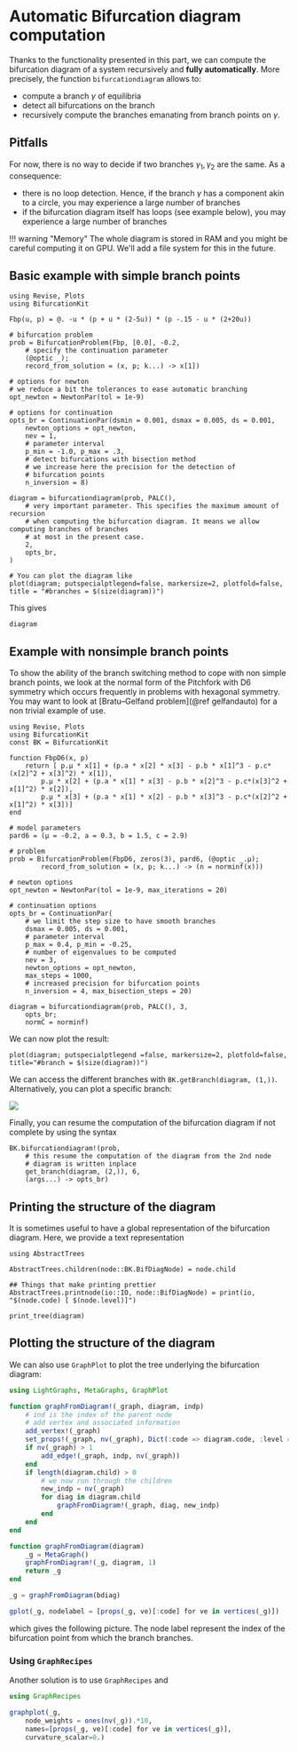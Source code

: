 # Automatic Bifurcation diagram computation
 
Thanks to the functionality presented in this part, we can compute the bifurcation diagram of a system recursively and **fully automatically**. More precisely, the function `bifurcationdiagram` allows to:

- compute a branch $\gamma$ of equilibria
- detect all bifurcations on the branch
- recursively compute the branches emanating from branch points on $\gamma$.

## Pitfalls
 
 For now, there is no way to decide if two branches $\gamma_1,\gamma_2$ are the same. As a consequence:

- there is no loop detection. Hence, if the branch $\gamma$ has a component akin to a circle, you may experience a large number of branches
- if the bifurcation diagram itself has loops (see example below), you may experience a large number of branches

!!! warning "Memory"
    The whole diagram is stored in RAM and you might be careful computing it on GPU. We'll add a file system for this in the future. 

## Basic example with simple branch points

```@example BDIAG
using Revise, Plots
using BifurcationKit

Fbp(u, p) = @. -u * (p + u * (2-5u)) * (p -.15 - u * (2+20u))

# bifurcation problem
prob = BifurcationProblem(Fbp, [0.0], -0.2, 
	# specify the continuation parameter
	(@optic _);
	record_from_solution = (x, p; k...) -> x[1])

# options for newton
# we reduce a bit the tolerances to ease automatic branching
opt_newton = NewtonPar(tol = 1e-9)

# options for continuation
opts_br = ContinuationPar(dsmin = 0.001, dsmax = 0.005, ds = 0.001,
	newton_options = opt_newton,
	nev = 1,
	# parameter interval
	p_min = -1.0, p_max = .3,
	# detect bifurcations with bisection method
	# we increase here the precision for the detection of
	# bifurcation points
	n_inversion = 8)

diagram = bifurcationdiagram(prob, PALC(),
	# very important parameter. This specifies the maximum amount of recursion
	# when computing the bifurcation diagram. It means we allow computing branches of branches 
	# at most in the present case.
	2,
	opts_br,
)
	
# You can plot the diagram like 
plot(diagram; putspecialptlegend=false, markersize=2, plotfold=false, title = "#branches = $(size(diagram))")
```

This gives

```@example BDIAG
diagram
```

## Example with nonsimple branch points

To show the ability of the branch switching method to cope with non simple branch points, we look at the normal form of the Pitchfork with D6 symmetry which occurs frequently in problems with hexagonal symmetry. You may want to look at [Bratu–Gelfand problem](@ref gelfandauto) for a non trivial example of use.

```@example BDIAG2
using Revise, Plots
using BifurcationKit
const BK = BifurcationKit

function FbpD6(x, p)
	return [ p.μ * x[1] + (p.a * x[2] * x[3] - p.b * x[1]^3 - p.c*(x[2]^2 + x[3]^2) * x[1]),
		p.μ * x[2] + (p.a * x[1] * x[3] - p.b * x[2]^3 - p.c*(x[3]^2 + x[1]^2) * x[2]),
		p.μ * x[3] + (p.a * x[1] * x[2] - p.b * x[3]^3 - p.c*(x[2]^2 + x[1]^2) * x[3])]
end

# model parameters
pard6 = (μ = -0.2, a = 0.3, b = 1.5, c = 2.9)

# problem
prob = BifurcationProblem(FbpD6, zeros(3), pard6, (@optic _.μ);
		record_from_solution = (x, p; k...) -> (n = norminf(x)))

# newton options
opt_newton = NewtonPar(tol = 1e-9, max_iterations = 20)

# continuation options
opts_br = ContinuationPar(
	# we limit the step size to have smooth branches
	dsmax = 0.005, ds = 0.001, 
	# parameter interval
	p_max = 0.4, p_min = -0.25, 
	# number of eigenvalues to be computed
	nev = 3, 
	newton_options = opt_newton, 
	max_steps = 1000,
	# increased precision for bifurcation points
	n_inversion = 4, max_bisection_steps = 20)

diagram = bifurcationdiagram(prob, PALC(), 3,
	opts_br;
	normC = norminf)
```

We can now plot the result:

```@example BDIAG2
plot(diagram; putspecialptlegend =false, markersize=2, plotfold=false, title="#branch = $(size(diagram))")
```
 
 We can access the different branches with `BK.getBranch(diagram, (1,))`. Alternatively, you can plot a specific branch:
 
 ![](diagramD6b.png)
 
 Finally, you can resume the computation of the bifurcation diagram if not complete by using the syntax
 
```@example BDIAG2
BK.bifurcationdiagram!(prob,
	# this resume the computation of the diagram from the 2nd node
	# diagram is written inplace
	get_branch(diagram, (2,)), 6, 
	(args...) -> opts_br)
```
 
## Printing the structure of the diagram

It is sometimes useful to have a global representation of the bifurcation diagram. Here, we provide a text representation

```@example BDIAG2
using AbstractTrees

AbstractTrees.children(node::BK.BifDiagNode) = node.child

## Things that make printing prettier
AbstractTrees.printnode(io::IO, node::BifDiagNode) = print(io, "$(node.code) [ $(node.level)]")

print_tree(diagram)
```

## Plotting the structure of the diagram

We can also use `GraphPlot` to plot the tree underlying the bifurcation diagram:

```julia
using LightGraphs, MetaGraphs, GraphPlot

function graphFromDiagram!(_graph, diagram, indp)
	# ind is the index of the parent node
	# add vertex and associated information
	add_vertex!(_graph)
	set_props!(_graph, nv(_graph), Dict(:code => diagram.code, :level => diagram.level))
	if nv(_graph) > 1
		add_edge!(_graph, indp, nv(_graph))
	end
	if length(diagram.child) > 0
		# we now run through the children
		new_indp = nv(_graph)
		for diag in diagram.child
			graphFromDiagram!(_graph, diag, new_indp)
		end
	end
end

function graphFromDiagram(diagram) 
	_g = MetaGraph()
	graphFromDiagram!(_g, diagram, 1)
	return _g
end

_g = graphFromDiagram(bdiag)

gplot(_g, nodelabel = [props(_g, ve)[:code] for ve in vertices(_g)])
```

which gives the following picture. The node label represent the index of the bifurcation point from which the branch branches.


### Using `GraphRecipes`

Another solution is to use `GraphRecipes` and 

```julia
using GraphRecipes

graphplot(_g, 
	node_weights = ones(nv(_g)).*10, 
	names=[props(_g, ve)[:code] for ve in vertices(_g)], 
	curvature_scalar=0.)
```
